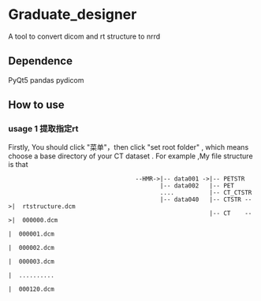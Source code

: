 # Graduate_designer
A tool to convert dicom and rt structure to nrrd
## Dependence
PyQt5
pandas
pydicom

## How to use
### usage 1  提取指定rt
Firstly, You should click "菜单"，then click "set root folder" , which means choose a base directory of your CT dataset .
For example ,My file structure is that  
```
                                    --HMR->|-- data001 ->|-- PETSTR   
                                           |-- data002   |-- PET  
                                           ....          |-- CT_CTSTR  
                                           |-- data040   |-- CTSTR -->|  rtstructure.dcm  
                                                         |-- CT    -->|  000000.dcm  
                                                                      |  000001.dcm  
                                                                      |  000002.dcm  
                                                                      |  000003.dcm  
                                                                      |  ..........  
                                                                      |  000120.dcm  
```                                                                  
